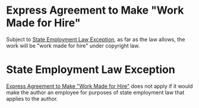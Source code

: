 ---
---

# Express Agreement to Make "Work Made for Hire"

Subject to [State Employment Law Exception](#state-employment-law-exception), as far as the law allows, the work will be "work made for hire" under copyright law.

# State Employment Law Exception

[Express Agreement to Make "Work Made for Hire"](#express-agreement-to-make-work-made-for-hire) does not apply if it would make the author an employee for purposes of state employment law that applies to the author.
